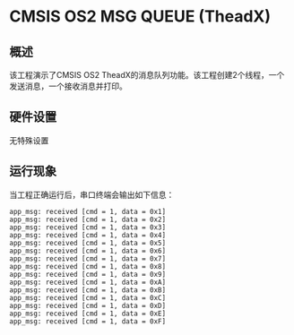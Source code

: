 # CMSIS OS2 MSG QUEUE (TheadX)

## 概述

该工程演示了CMSIS OS2 TheadX的消息队列功能。该工程创建2个线程，一个发送消息，一个接收消息并打印。

## 硬件设置

无特殊设置

## 运行现象

当工程正确运行后，串口终端会输出如下信息：
```console
app_msg: received [cmd = 1, data = 0x1]
app_msg: received [cmd = 1, data = 0x2]
app_msg: received [cmd = 1, data = 0x3]
app_msg: received [cmd = 1, data = 0x4]
app_msg: received [cmd = 1, data = 0x5]
app_msg: received [cmd = 1, data = 0x6]
app_msg: received [cmd = 1, data = 0x7]
app_msg: received [cmd = 1, data = 0x8]
app_msg: received [cmd = 1, data = 0x9]
app_msg: received [cmd = 1, data = 0xA]
app_msg: received [cmd = 1, data = 0xB]
app_msg: received [cmd = 1, data = 0xC]
app_msg: received [cmd = 1, data = 0xD]
app_msg: received [cmd = 1, data = 0xE]
app_msg: received [cmd = 1, data = 0xF]

```
